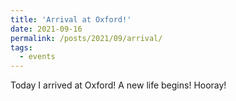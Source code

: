```yaml
---
title: 'Arrival at Oxford!'
date: 2021-09-16
permalink: /posts/2021/09/arrival/
tags:
  - events
---
```

Today I arrived at Oxford! A new life begins! Hooray!
